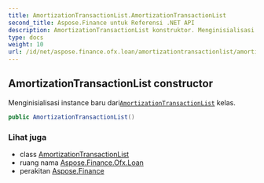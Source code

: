 ```yaml
---
title: AmortizationTransactionList.AmortizationTransactionList
second_title: Aspose.Finance untuk Referensi .NET API
description: AmortizationTransactionList konstruktor. Menginisialisasi instance baru dariAmortizationTransactionList kelas.
type: docs
weight: 10
url: /id/net/aspose.finance.ofx.loan/amortizationtransactionlist/amortizationtransactionlist/
---
```

## AmortizationTransactionList constructor

Menginisialisasi instance baru dari[`AmortizationTransactionList`](../) kelas.

```csharp
public AmortizationTransactionList()
```

### Lihat juga

* class [AmortizationTransactionList](../)
* ruang nama [Aspose.Finance.Ofx.Loan](../../amortizationtransactionlist/)
* perakitan [Aspose.Finance](../../../)


